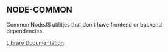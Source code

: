## NODE-COMMON

Common NodeJS utilities that don't have frontend or backend dependencies.

[Library Documentation](docs/modules.md)
